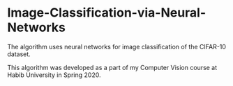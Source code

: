 # Image-Classification-via-Neural-Networks
The algorithm uses neural networks for image classification of the CIFAR-10 dataset.

This algorithm was developed as a part of my Computer Vision course at Habib University in Spring 2020.


